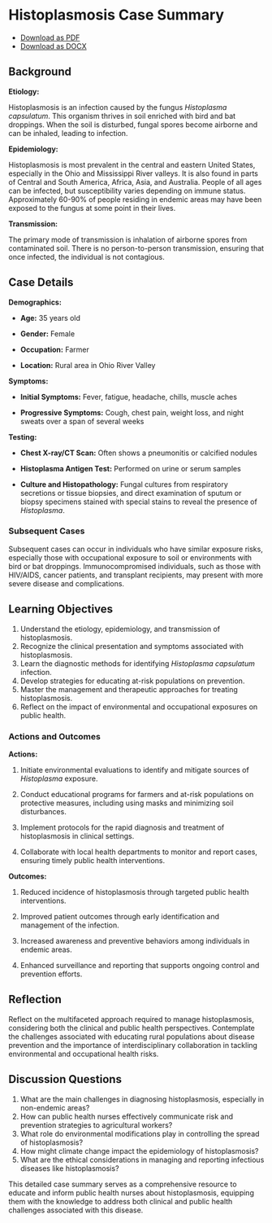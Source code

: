 # Histoplasmosis Case Summary
- [Download as PDF](histoplasmosis2.pdf)
- [Download as DOCX](histoplasmosis2.docx)



## Background

**Etiology:**

Histoplasmosis is an infection caused by the fungus *Histoplasma capsulatum*. This organism thrives in soil enriched with bird and bat droppings. When the soil is disturbed, fungal spores become airborne and can be inhaled, leading to infection.

**Epidemiology:**

Histoplasmosis is most prevalent in the central and eastern United States, especially in the Ohio and Mississippi River valleys. It is also found in parts of Central and South America, Africa, Asia, and Australia. People of all ages can be infected, but susceptibility varies depending on immune status. Approximately 60-90% of people residing in endemic areas may have been exposed to the fungus at some point in their lives.

**Transmission:**

The primary mode of transmission is inhalation of airborne spores from contaminated soil. There is no person-to-person transmission, ensuring that once infected, the individual is not contagious.

## Case Details

**Demographics:**

- **Age:** 35 years old

- **Gender:** Female

- **Occupation:** Farmer

- **Location:** Rural area in Ohio River Valley

**Symptoms:**

- **Initial Symptoms:** Fever, fatigue, headache, chills, muscle aches

- **Progressive Symptoms:** Cough, chest pain, weight loss, and night sweats over a span of several weeks

**Testing:**

- **Chest X-ray/CT Scan:** Often shows a pneumonitis or calcified nodules

- **Histoplasma Antigen Test:** Performed on urine or serum samples

- **Culture and Histopathology:** Fungal cultures from respiratory secretions or tissue biopsies, and direct examination of sputum or biopsy specimens stained with special stains to reveal the presence of *Histoplasma*.

### Subsequent Cases

Subsequent cases can occur in individuals who have similar exposure risks, especially those with occupational exposure to soil or environments with bird or bat droppings. Immunocompromised individuals, such as those with HIV/AIDS, cancer patients, and transplant recipients, may present with more severe disease and complications.

## Learning Objectives

1. Understand the etiology, epidemiology, and transmission of histoplasmosis.
2. Recognize the clinical presentation and symptoms associated with histoplasmosis.
3. Learn the diagnostic methods for identifying *Histoplasma capsulatum* infection.
4. Develop strategies for educating at-risk populations on prevention.
5. Master the management and therapeutic approaches for treating histoplasmosis.
6. Reflect on the impact of environmental and occupational exposures on public health.

### Actions and Outcomes

**Actions:**

1. Initiate environmental evaluations to identify and mitigate sources of *Histoplasma* exposure.

2. Conduct educational programs for farmers and at-risk populations on protective measures, including using masks and minimizing soil disturbances.

3. Implement protocols for the rapid diagnosis and treatment of histoplasmosis in clinical settings.

4. Collaborate with local health departments to monitor and report cases, ensuring timely public health interventions.

**Outcomes:**

1. Reduced incidence of histoplasmosis through targeted public health interventions.

2. Improved patient outcomes through early identification and management of the infection.

3. Increased awareness and preventive behaviors among individuals in endemic areas.

4. Enhanced surveillance and reporting that supports ongoing control and prevention efforts.

## Reflection

Reflect on the multifaceted approach required to manage histoplasmosis, considering both the clinical and public health perspectives. Contemplate the challenges associated with educating rural populations about disease prevention and the importance of interdisciplinary collaboration in tackling environmental and occupational health risks.

## Discussion Questions

1. What are the main challenges in diagnosing histoplasmosis, especially in non-endemic areas?
2. How can public health nurses effectively communicate risk and prevention strategies to agricultural workers?
3. What role do environmental modifications play in controlling the spread of histoplasmosis?
4. How might climate change impact the epidemiology of histoplasmosis?
5. What are the ethical considerations in managing and reporting infectious diseases like histoplasmosis?

This detailed case summary serves as a comprehensive resource to educate and inform public health nurses about histoplasmosis, equipping them with the knowledge to address both clinical and public health challenges associated with this disease.
